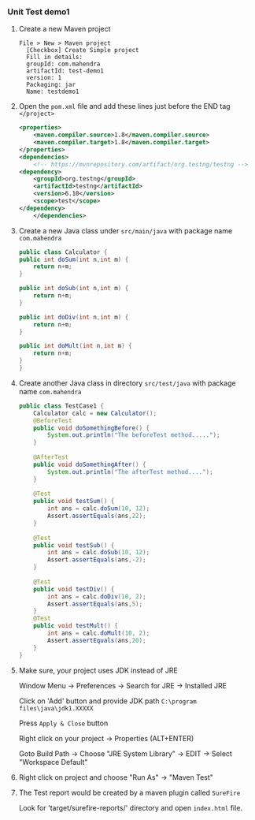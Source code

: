 ### Unit Test demo1

1.  Create a new Maven project
    ```            
    File > New > Maven project 
      [Checkbox] Create Simple project
      Fill in details:
      groupId: com.mahendra
      artifactId: test-demo1    
      version: 1
      Packaging: jar
      Name: testdemo1
    ```

2.  Open the `pom.xml` file and add these lines just before the END tag `</project>`

    ```xml
    <properties>
        <maven.compiler.source>1.8</maven.compiler.source>
        <maven.compiler.target>1.8</maven.compiler.target>
    </properties>
    <dependencies>
        <!-- https://mvnrepository.com/artifact/org.testng/testng -->
    <dependency>
        <groupId>org.testng</groupId>
        <artifactId>testng</artifactId>
        <version>6.10</version>
        <scope>test</scope>
    </dependency>    
	    </dependencies>
    ```

3.  Create a new Java class under `src/main/java` with package name `com.mahendra`

    ```java
    public class Calculator {
	public int doSum(int n,int m) {
		return n+m;
	}
	
	public int doSub(int n,int m) {
		return n+m;
	}
	
	public int doDiv(int n,int m) {
		return n+m;
	}
	
	public int doMult(int n,int m) {
		return n+m;
	}
    }
    ```

4.  Create another Java class in directory `src/test/java` with package name `com.mahendra`

    ```java
    public class TestCase1 {
        Calculator calc = new Calculator();
        @BeforeTest
        public void doSomethingBefore() {
            System.out.println("The beforeTest method.....");
        }
        
        @AfterTest
        public void doSomethingAfter() {
            System.out.println("The afterTest method....");
        }
        
        @Test
        public void testSum() {
            int ans = calc.doSum(10, 12);
            Assert.assertEquals(ans,22);
        }
        
        @Test
        public void testSub() {
            int ans = calc.doSub(10, 12);
            Assert.assertEquals(ans,-2);
        }
        
        @Test
        public void testDiv() {
            int ans = calc.doDiv(10, 2);
            Assert.assertEquals(ans,5);
        }
        @Test
        public void testMult() {
            int ans = calc.doMult(10, 2);
            Assert.assertEquals(ans,20);
        }
    }

    ```

5.  Make sure, your project uses JDK instead of JRE

    Window Menu -> Preferences -> Search for JRE -> Installed JRE

    Click on 'Add' button and provide JDK path `C:\program files\java\jdk1.XXXXX`

    Press `Apply & Close` button

    Right click on your project -> Properties (ALT+ENTER) 

    Goto Build Path -> Choose "JRE System Library" -> EDIT -> Select "Workspace Default"


6.  Right click on project and choose "Run As" -> "Maven Test"

7.  The Test report would be created by a maven plugin called `SureFire` 

    Look for 'target/surefire-reports/' directory and open `index.html` file.
